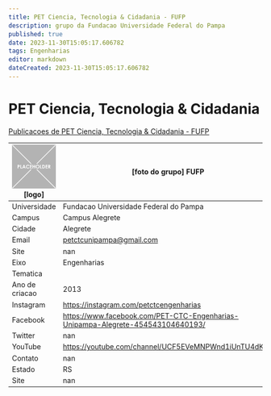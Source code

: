 ```yaml
---
title: PET Ciencia, Tecnologia & Cidadania - FUFP
description: grupo da Fundacao Universidade Federal do Pampa
published: true
date: 2023-11-30T15:05:17.606782
tags: Engenharias
editor: markdown
dateCreated: 2023-11-30T15:05:17.606782
---
```


# PET Ciencia, Tecnologia & Cidadania

[Publicacoes de PET Ciencia, Tecnologia & Cidadania - FUFP](/atividade/238PETCienciaTecnologiaCidadaniaFUFP/feed)

| ![placeholder.png](/placeholder.png) [logo] | [foto do grupo] FUFP         |
| ------------------------------------------- | ------------------------------------------------- |
| Universidade                                | Fundacao Universidade Federal do Pampa      |
| Campus                                      | Campus Alegrete            |
| Cidade                                      | Alegrete             |
| Email                                       | petctcunipampa@gmail.com             |
| Site                                        | nan              |
| Eixo                                        | Engenharias              |
| Tematica                                    |           |
| Ano de criacao                              | 2013        |
| Instagram                                   | https://instagram.com/petctcengenharias         |
| Facebook                                    | https://www.facebook.com/PET-CTC-Engenharias-Unipampa-Alegrete-454543104640193/          |
| Twitter                                     | nan           |
| YouTube                                     | https://youtube.com/channel/UCF5EVeMNPWnd1iUnTU4dK7A           |
| Contato                                     | nan         |
| Estado                                      |  RS            |
| Site                                        | nan |
